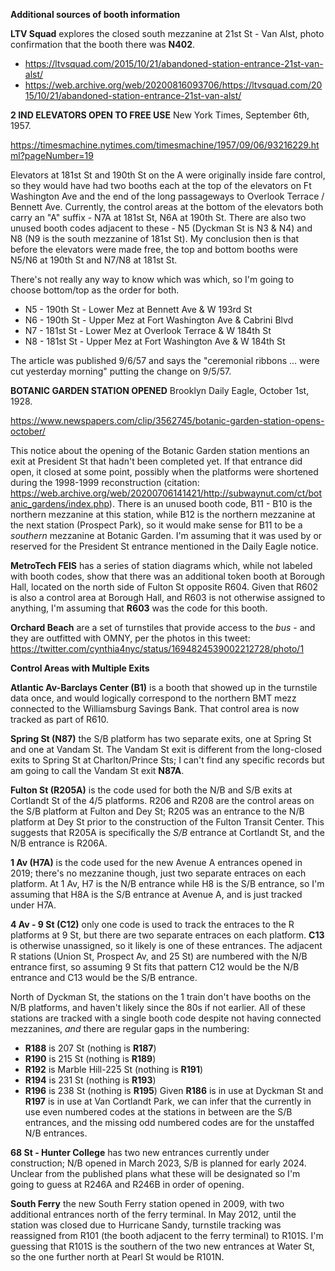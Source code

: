**Additional sources of booth information**

**LTV Squad** explores the closed south mezzanine at 21st St - Van Alst, photo confirmation that the booth there was **N402**.
* https://ltvsquad.com/2015/10/21/abandoned-station-entrance-21st-van-alst/
* https://web.archive.org/web/20200816093706/https://ltvsquad.com/2015/10/21/abandoned-station-entrance-21st-van-alst/


**2 IND ELEVATORS OPEN TO FREE USE** New York Times, September 6th, 1957.

https://timesmachine.nytimes.com/timesmachine/1957/09/06/93216229.html?pageNumber=19

Elevators at 181st St and 190th St on the A were originally inside fare control, so they would have had two booths each at the top of the elevators on Ft Washington Ave and the end of the long passageways to Overlook Terrace / Bennett Ave. Currently, the control areas at the bottom of the elevators both carry an "A" suffix - N7A at 181st St, N6A at 190th St. There are also two unused booth codes adjacent to these - N5 (Dyckman St is N3 & N4) and N8 (N9 is the south mezzanine of 181st St). My conclusion then is that before the elevators were made free, the top and bottom booths were N5/N6 at 190th St and N7/N8 at 181st St.

There's not really any way to know which was which, so I'm going to choose bottom/top as the order for both.
* N5 - 190th St - Lower Mez at Bennett Ave & W 193rd St
* N6 - 190th St - Upper Mez at Fort Washington Ave & Cabrini Blvd
* N7 - 181st St - Lower Mez at Overlook Terrace & W 184th St
* N8 - 181st St - Upper Mez at Fort Washington Ave & W 184th St

The article was published 9/6/57 and says the "ceremonial ribbons ... were cut yesterday morning" putting the change on 9/5/57.

**BOTANIC GARDEN STATION OPENED** Brooklyn Daily Eagle, October 1st, 1928.

https://www.newspapers.com/clip/3562745/botanic-garden-station-opens-october/

This notice about the opening of the Botanic Garden station mentions an exit at President St that hadn't been completed yet. If that entrance did open, it closed at some point, possibly when the platforms were shortened during the 1998-1999 reconstruction (citation: https://web.archive.org/web/20200706141421/http://subwaynut.com/ct/botanic_gardens/index.php). There is an unused booth code, B11 - B10 is the northern mezzanine at this station, while B12 is the northern mezzanine at the next station (Prospect Park), so it would make sense for B11 to be a *southern* mezzanine at Botanic Garden. I'm assuming that it was used by or reserved for the President St entrance mentioned in the Daily Eagle notice.

**MetroTech FEIS** has a series of station diagrams which, while not labeled with booth codes, show that there was an additional token booth at Borough Hall, located on the north side of Fulton St opposite R604. Given that R602 is also a control area at Borough Hall, and R603 is not otherwise assigned to anything, I'm assuming that **R603** was the code for this booth.

**Orchard Beach** are a set of turnstiles that provide access to the *bus* - and they are outfitted with OMNY, per the photos in this tweet: https://twitter.com/cynthia4nyc/status/1694824539002212728/photo/1

**Control Areas with Multiple Exits**

**Atlantic Av-Barclays Center (B1)** is a booth that showed up in the turnstile data once, and would logically correspond to the northern BMT mezz connected to the Williamsburg Savings Bank. That control area is now tracked as part of R610.

**Spring St (N87)** the S/B platform has two separate exits, one at Spring St and one at Vandam St. The Vandam St exit is different from the long-closed exits to Spring St at Charlton/Prince Sts; I can't find any specific records but am going to call the Vandam St exit **N87A**.

**Fulton St (R205A)** is the code used for both the N/B and S/B exits at Cortlandt St of the 4/5 platforms. R206 and R208 are the control areas on the S/B platform at Fulton and Dey St; R205 was an entrance to the N/B platform at Dey St prior to the construction of the Fulton Transit Center. This suggests that R205A is specifically the *S/B* entrance at Cortlandt St, and the N/B entrance is R206A.

**1 Av (H7A)** is the code used for the new Avenue A entrances opened in 2019; there's no mezzanine though, just two separate entraces on each platform. At 1 Av, H7 is the N/B entrance while H8 is the S/B entrance, so I'm assuming that H8A is the S/B entrance at Avenue A, and is just tracked under H7A.

**4 Av - 9 St (C12)** only one code is used to track the entraces to the R platforms at 9 St, but there are two separate entraces on each platform. **C13** is otherwise unassigned, so it likely is one of these entrances. The adjacent R stations (Union St, Prospect Av, and 25 St) are numbered with the N/B entrance first, so assuming 9 St fits that pattern C12 would be the N/B entrance and C13 would be the S/B entrance.

North of Dyckman St, the stations on the 1 train don't have booths on the N/B platforms, and haven't likely since the 80s if not earlier. All of these stations are tracked with a single booth code despite not having connected mezzanines, *and* there are regular gaps in the numbering:
* **R188** is 207 St (nothing is **R187**)
* **R190** is 215 St (nothing is **R189**)
* **R192** is Marble Hill-225 St (nothing is **R191**)
* **R194** is 231 St (nothing is **R193**)
* **R196** is 238 St (nothing is **R195**)
Given **R186** is in use at Dyckman St and **R197** is in use at Van Cortlandt Park, we can infer that the currently in use even numbered codes at the stations in between are the S/B entrances, and the missing odd numbered codes are for the unstaffed N/B entrances.

**68 St - Hunter College** has two new entrances currently under construction; N/B opened in March 2023, S/B is planned for early 2024. Unclear from the published plans what these will be designated so I'm going to guess at R246A and R246B in order of opening.

**South Ferry** the new South Ferry station opened in 2009, with two additional entrances north of the ferry terminal. In May 2012, until the station was closed due to Hurricane Sandy, turnstile tracking was reassigned from R101 (the booth adjacent to the ferry terminal) to R101S. I'm guessing that R101S is the southern of the two new entrances at Water St, so the one further north at Pearl St would be R101N.